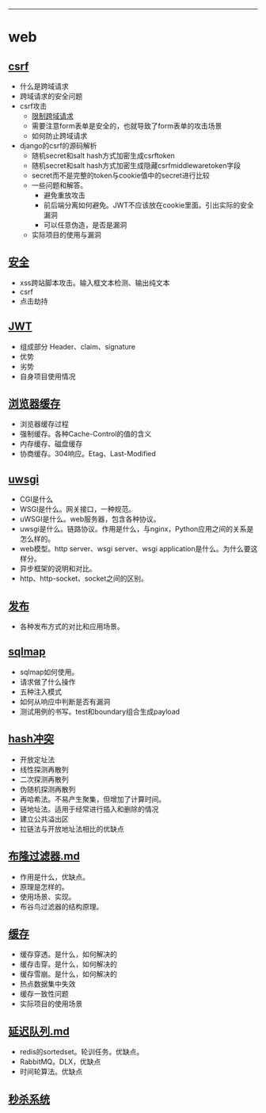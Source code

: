 ---
# web

## [csrf](csrf.md)

- 什么是跨域请求
- 跨域请求的安全问题
- csrf攻击
  - [限制跨域请求](安全.md)
  - 需要注意form表单是安全的，也就导致了form表单的攻击场景
  - 如何防止跨域请求
- django的csrf的源码解析
  - 随机secret和salt hash方式加密生成csrftoken
  - 随机secret和salt hash方式加密生成隐藏csrfmiddlewaretoken字段
  - secret而不是完整的token与cookie值中的secret进行比较
  - 一些问题和解答。
    - 避免重放攻击
    - 前后端分离如何避免。JWT不应该放在cookie里面。引出实际的安全漏洞
    - 可以任意伪造，是否是漏洞
  - 实际项目的使用与漏洞

## [安全](csrf.md)

- xss跨站脚本攻击。输入框文本检测、输出纯文本
- csrf
- 点击劫持

## [JWT](jwt.md)

- 组成部分 Header、claim、signature
- 优势
- 劣势
- 自身项目使用情况

## [浏览器缓存](浏览器缓存.md)
- 浏览器缓存过程
- 强制缓存。各种Cache-Control的值的含义
- 内存缓存、磁盘缓存
- 协商缓存。304响应。Etag、Last-Modified


## [uwsgi](../python/uwsgi.md)[](#bookmark)
- CGI是什么
- WSGI是什么。网关接口，一种规范。
- uWSGI是什么。web服务器，包含各种协议。
- uwsgi是什么。链路协议。作用是什么，与nginx，Python应用之间的关系是怎么样的。
- web模型。http server、wsgi server、wsgi application是什么。为什么要这样分。
- 异步框架的说明和对比。
- http、http-socket、socket之间的区别。

## [发布](发布.md)

- 各种发布方式的对比和应用场景。

## [sqlmap](sqlmap.md)

- sqlmap如何使用。
- 请求做了什么操作
- 五种注入模式
- 如何从响应中判断是否有漏洞
- 测试用例的书写。test和boundary组合生成payload

## [hash冲突](hash冲突.md)
- 开放定址法
 - 线性探测再散列
 - 二次探测再散列
 - 伪随机探测再散列
- 再哈希法。不易产生聚集，但增加了计算时间。
- 链地址法。适用于经常进行插入和删除的情况
- 建立公共溢出区
- 拉链法与开放地址法相比的优缺点

## [布隆过滤器.md](布隆过滤器.md)
- 作用是什么，优缺点。
- 原理是怎样的。
- 使用场景、实现。
- 布谷鸟过滤器的结构原理。

## [缓存](缓存.md)
- 缓存穿透。是什么，如何解决的
- 缓存击穿。是什么，如何解决的
- 缓存雪崩。是什么，如何解决的
- 热点数据集中失效
- 缓存一致性问题
- 实际项目的使用场景


## [延迟队列.md](延迟队列.md)
- redis的sortedset。轮训任务。优缺点。
- RabbitMQ。DLX，优缺点
- 时间轮算法。优缺点

## [秒杀系统](秒杀系统)
